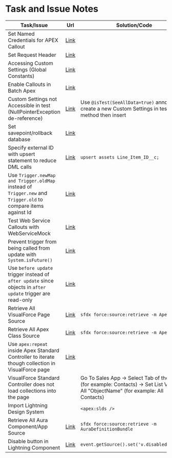 # Task and Issue Notes

| Task/Issue                                                                                                     | Url                                                                                                                   | Solution/Code                                                                                                                         |
| -------------------------------------------------------------------------------------------------------------- | --------------------------------------------------------------------------------------------------------------------- | ------------------------------------------------------------------------------------------------------------------------------------- |
| Set Named Credentials for APEX Callout                                                                         | [Link](https://developer.salesforce.com/docs/atlas.en-us.apexcode.meta/apexcode/apex_callouts_named_credentials.htm)  |
| Set Request Header                                                                                             | [Link](https://developer.salesforce.com/docs/atlas.en-us.api_tooling.meta/api_tooling/intro_rest_header_examples.htm) |
| Accessing Custom Settings (Global Constants)                                                                   | [Link](https://help.salesforce.com/articleView?id=cs_accessing.htm)                                                   |
| Enable Callouts in Batch Apex                                                                                  | [Link](https://developer.salesforce.com/docs/atlas.en-us.apexcode.meta/apexcode/apex_batch_interface.htm)             |
| Custom Settings not Accessible in test (NullPointerException de-reference)                                     | [Link](https://developer.salesforce.com/docs/atlas.en-us.apexcode.meta/apexcode/apex_testing_seealldata_using.htm)    | Use `@isTest(SeeAllData=true)` annotation or create a new Custom Settings in test method then insert                                  |
| Set savepoint/rollback database                                                                                | [Link](https://developer.salesforce.com/docs/atlas.en-us.apexcode.meta/apexcode/langCon_apex_transaction_control.htm) |
| Specify external ID with upsert statement to reduce DML calls                                                  | [Link](https://developer.salesforce.com/docs/atlas.en-us.apexcode.meta/apexcode/langCon_apex_dml_examples_upsert.htm) | `upsert assets Line_Item_ID__c;`                                                                                                      |
| Use `Trigger.newMap and Trigger.oldMap` instead of `Trigger.new` and `Trigger.old` to compare items against Id | [Link](https://developer.salesforce.com/docs/atlas.en-us.apexcode.meta/apexcode/apex_triggers_context_variables.htm)  |
| Test Web Service Callouts with WebServiceMock                                                                  | [Link](https://developer.salesforce.com/docs/atlas.en-us.apexcode.meta/apexcode/apex_callouts_wsdl2apex_testing.htm)  |
| Prevent trigger from being called from update with `System.isFuture()`                                         | [Link](https://developer.salesforce.com/docs/atlas.en-us.apexcode.meta/apexcode/apex_methods_system_system.htm)       |
| Use `before update` trigger instead of `after update` since objects in `after update` trigger are read-only    | [Link](https://developer.salesforce.com/docs/atlas.en-us.apexcode.meta/apexcode/apex_class_System_Trigger.htm)        |
| Retrieve All VisualForce Page Source                                                                           | [Link](https://developer.salesforce.com/docs/atlas.en-us.sfdx_dev.meta/sfdx_dev/sfdx_dev_develop_any_org.htm)         | `sfdx force:source:retrieve -m ApexPage`                                                                                              |
| Retrieve All Apex Class Source                                                                                 | [Link](https://developer.salesforce.com/docs/atlas.en-us.sfdx_dev.meta/sfdx_dev/sfdx_dev_develop_any_org.htm)         | `sfdx force:source:retrieve -m ApexClass`                                                                                             |
| Use `apex:repeat` inside Apex Standard Controller to iterate though collection in VisualForce page             | [Link](https://developer.salesforce.com/docs/atlas.en-us.pages.meta/pages/pages_compref_repeat.htm)                   |
| VisualForce Standard Controller does not load collections into the page                                        |                                                                                                                       | Go To Sales App -> Select Tab of the Object (for example: Contacts) -> Set List Views to All "ObjectName" (for example: All Contacts) |
| Import Lightning Design System                                                                                 |                                                                                                                       | `<apex:slds />`                                                                                                                       |
| Retrieve All Aura Component/App Source                                                                         | [Link](http://matheusgoncalves.com/salesforce-dx-useful-cli-commands/)                                                | `sfdx force:source:retrieve -m AuraDefinitionBundle`                                                                                  |
| Disable button in Lightning Component                                                                          | [Link](https://medium.com/eigen-x/how-to-disable-a-lightning-button-in-lightning-component-95a1918ae6a4)              | `event.getSource().set('v.disabled',true);`                                                                                           |
